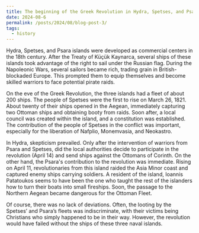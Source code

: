 ```yaml
---
title: The beginning of the Greek Revolution in Hydra, Spetses, and Psara
date: 2024-08-6
permalink: /posts/2024/08/blog-post-3/
tags:
  - history
---
```


Hydra, Spetses, and Psara islands were developed as commercial centers in the 18th century. After the Treaty of Küçük Kaynarca, several ships of these islands took advantage of the right to sail under the Russian flag. During the Napoleonic Wars, several sailors became rich, trading grain in British-blockaded Europe. This prompted them to equip themselves and become skilled warriors to face potential pirate raids.

On the eve of the Greek Revolution, the three islands had a fleet of about 200 ships. The people of Spetses were the first to rise on March 26, 1821. About twenty of their ships opened in the Aegean, immediately capturing two Ottoman ships and obtaining booty from raids. Soon after, a local council was created within the island, and a constitution was established. The contribution of the people of Spetses in the conflict was important, especially for the liberation of Nafplio, Monemvasia, and Neokastro.

In Hydra, skepticism prevailed. Only after the intervention of warriors from Psara and Spetses, did the local authorities decide to participate in the revolution (April 14) and send ships against the Ottomans of Corinth. On the other hand, the Psara's contribution to the revolution was immediate. Rising on April 11, revolutionaries from this island raided the Asia Minor coast and captured enemy ships carrying soldiers. A resident of the island, Ioannis Patatoukos seems to have been the one who taught the rest of the islanders how to turn their boats into small fireships. Soon, the passage to the Northern Aegean became dangerous for the Ottoman Fleet.

Of course, there was no lack of deviations. Often, the looting by the Spetses’ and Psara’s fleets was indiscriminate, with their victims being Christians who simply happened to be in their way. However, the revolution would have failed without the ships of these three naval islands. 
